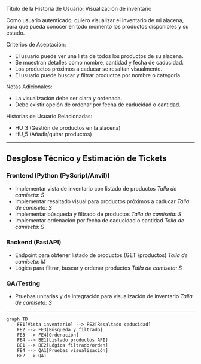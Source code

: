 Título de la Historia de Usuario:
Visualización de inventario

Como usuario autenticado,
quiero visualizar el inventario de mi alacena,
para que pueda conocer en todo momento los productos disponibles y su estado.

Criterios de Aceptación:
- El usuario puede ver una lista de todos los productos de su alacena.
- Se muestran detalles como nombre, cantidad y fecha de caducidad.
- Los productos próximos a caducar se resaltan visualmente.
- El usuario puede buscar y filtrar productos por nombre o categoría.

Notas Adicionales:
- La visualización debe ser clara y ordenada.
- Debe existir opción de ordenar por fecha de caducidad o cantidad.

Historias de Usuario Relacionadas:
- HU_3 (Gestión de productos en la alacena)
- HU_5 (Añadir/quitar productos)

---

## Desglose Técnico y Estimación de Tickets

### Frontend (Python (PyScript/Anvil))
- Implementar vista de inventario con listado de productos
  _Talla de camiseta: S_
- Implementar resaltado visual para productos próximos a caducar
  _Talla de camiseta: S_
- Implementar búsqueda y filtrado de productos
  _Talla de camiseta: S_
- Implementar ordenación por fecha de caducidad o cantidad
  _Talla de camiseta: S_

### Backend (FastAPI)
- Endpoint para obtener listado de productos (GET /productos)
  _Talla de camiseta: M_
- Lógica para filtrar, buscar y ordenar productos
  _Talla de camiseta: S_

### QA/Testing
- Pruebas unitarias y de integración para visualización de inventario
  _Talla de camiseta: S_

---

```mermaid
graph TD
    FE1[Vista inventario] --> FE2[Resaltado caducidad]
    FE2 --> FE3[Búsqueda y filtrado]
    FE3 --> FE4[Ordenación]
    FE4 --> BE1[Listado productos API]
    BE1 --> BE2[Lógica filtrado/orden]
    FE4 --> QA1[Pruebas visualización]
    BE2 --> QA1
